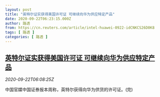 ```yaml
---
layout: post
title: "英特尔证实获得美国许可证 可继续向华为供应特定产品"
date: 2020-09-22T06:23:15.000Z
author: 路透
from: https://cn.reuters.com/article/intel-huawei-0922-idCNKCS26D0K8
tags: [ 路透 ]
categories: [ 路透 ]
---
```

<!--1600755795000-->
[英特尔证实获得美国许可证 可继续向华为供应特定产品](https://cn.reuters.com/article/intel-huawei-0922-idCNKCS26D0K8)
------

<div>
<div><i>2020-09-22T06:08:25Z</i></div><p>中国官媒中国证券报本周称，英特尔获得向华为供货的许可证。(完)</p>
</div>
